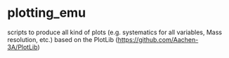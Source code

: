 # plotting_emu
scripts to produce all kind of plots (e.g. systematics for all variables, Mass resolution, etc.) based on the PlotLib (https://github.com/Aachen-3A/PlotLib) 
